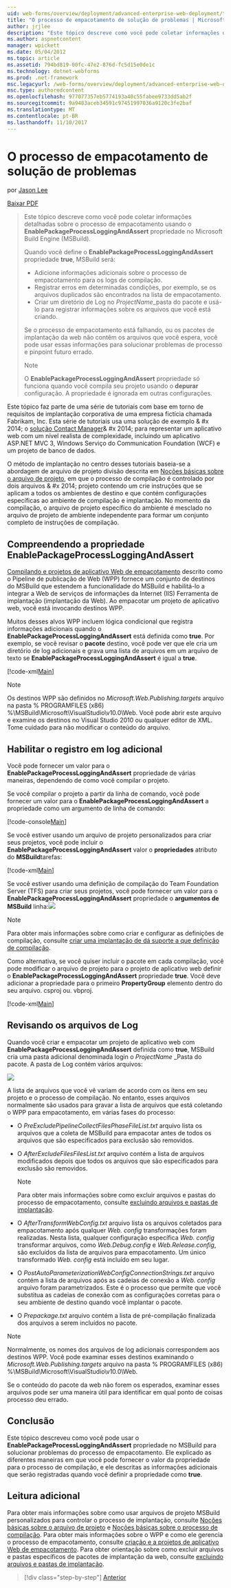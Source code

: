 ```yaml
---
uid: web-forms/overview/deployment/advanced-enterprise-web-deployment/troubleshooting-the-packaging-process
title: "O processo de empacotamento de solução de problemas | Microsoft Docs"
author: jrjlee
description: "Este tópico descreve como você pode coletar informações detalhadas sobre o processo de empacotamento, usando a propriedade EnablePackageProcessLoggingAndAssert em M..."
ms.author: aspnetcontent
manager: wpickett
ms.date: 05/04/2012
ms.topic: article
ms.assetid: 794bd819-00fc-47e2-876d-fc5d15e0de1c
ms.technology: dotnet-webforms
ms.prod: .net-framework
msc.legacyurl: /web-forms/overview/deployment/advanced-enterprise-web-deployment/troubleshooting-the-packaging-process
msc.type: authoredcontent
ms.openlocfilehash: 977077357eb5774193a40c55fabee9733dd5ab2f
ms.sourcegitcommit: 9a9483aceb34591c97451997036a9120c3fe2baf
ms.translationtype: MT
ms.contentlocale: pt-BR
ms.lasthandoff: 11/10/2017
---
```

<a name="troubleshooting-the-packaging-process"></a>O processo de empacotamento de solução de problemas
====================
por [Jason Lee](https://github.com/jrjlee)

[Baixar PDF](https://msdnshared.blob.core.windows.net/media/MSDNBlogsFS/prod.evol.blogs.msdn.com/CommunityServer.Blogs.Components.WeblogFiles/00/00/00/63/56/8130.DeployingWebAppsInEnterpriseScenarios.pdf)

> Este tópico descreve como você pode coletar informações detalhadas sobre o processo de empacotamento usando o **EnablePackageProcessLoggingAndAssert** propriedade no Microsoft Build Engine (MSBuild).
> 
> Quando você define o **EnablePackageProcessLoggingAndAssert** propriedade **true**, MSBuild será:
> 
> - Adicione informações adicionais sobre o processo de empacotamento para os logs de compilação.
> - Registrar erros em determinadas condições, por exemplo, se os arquivos duplicados são encontrados na lista de empacotamento.
> - Criar um diretório de Log no *ProjectName*\_pasta do pacote e usá-lo para registrar informações sobre os arquivos que você está criando.
> 
> Se o processo de empacotamento está falhando, ou os pacotes de implantação da web não contêm os arquivos que você espera, você pode usar essas informações para solucionar problemas de processo e pinpoint futuro errado.
> 
> > [!NOTE]
> > O **EnablePackageProcessLoggingAndAssert** propriedade só funciona quando você compila seu projeto usando o **depurar** configuração. A propriedade é ignorada em outras configurações.


Este tópico faz parte de uma série de tutoriais com base em torno de requisitos de implantação corporativa de uma empresa fictícia chamada Fabrikam, Inc. Esta série de tutoriais usa uma solução de exemplo & #x 2014; o [solução Contact Manager](../web-deployment-in-the-enterprise/the-contact-manager-solution.md)& #x 2014; para representar um aplicativo web com um nível realista de complexidade, incluindo um aplicativo ASP.NET MVC 3, Windows Serviço do Communication Foundation (WCF) e um projeto de banco de dados.

O método de implantação no centro desses tutoriais baseia-se a abordagem de arquivo de projeto divisão descrita em [Noções básicas sobre o arquivo de projeto](../web-deployment-in-the-enterprise/understanding-the-project-file.md), em que o processo de compilação é controlado por dois arquivos & #x 2014; projeto contendo um crie instruções que se aplicam a todos os ambientes de destino e que contém configurações específicas ao ambiente de compilação e implantação. No momento da compilação, o arquivo de projeto específico do ambiente é mesclado no arquivo de projeto de ambiente independente para formar um conjunto completo de instruções de compilação.

## <a name="understanding-the-enablepackageprocessloggingandassert-property"></a>Compreendendo a propriedade EnablePackageProcessLoggingAndAssert

[Compilando e projetos de aplicativo Web de empacotamento](../web-deployment-in-the-enterprise/building-and-packaging-web-application-projects.md) descrito como o Pipeline de publicação de Web (WPP) fornece um conjunto de destinos do MSBuild que estendem a funcionalidade do MSBuild e habilitá-lo a integrar a Web de serviços de informações da Internet (IIS) Ferramenta de implantação (implantação da Web). Ao empacotar um projeto de aplicativo web, você está invocando destinos WPP.

Muitos desses alvos WPP incluem lógica condicional que registra informações adicionais quando o **EnablePackageProcessLoggingAndAssert** está definida como **true**. Por exemplo, se você revisar o **pacote** destino, você pode ver que ele cria um diretório de log adicionais e grava uma lista de arquivos em um arquivo de texto se **EnablePackageProcessLoggingAndAssert** é igual a **true**.


[!code-xml[Main](troubleshooting-the-packaging-process/samples/sample1.xml)]


> [!NOTE]
> Os destinos WPP são definidos no *Microsoft.Web.Publishing.targets* arquivo na pasta % PROGRAMFILES (x86) %\MSBuild\Microsoft\VisualStudio\v10.0\Web. Você pode abrir este arquivo e examine os destinos no Visual Studio 2010 ou qualquer editor de XML. Tome cuidado para não modificar o conteúdo do arquivo.


## <a name="enabling-the-additional-logging"></a>Habilitar o registro em log adicional

Você pode fornecer um valor para o **EnablePackageProcessLoggingAndAssert** propriedade de várias maneiras, dependendo de como você compilar o projeto.

Se você compilar o projeto a partir da linha de comando, você pode fornecer um valor para o **EnablePackageProcessLoggingAndAssert** a propriedade como um argumento de linha de comando:


[!code-console[Main](troubleshooting-the-packaging-process/samples/sample2.cmd)]


Se você estiver usando um arquivo de projeto personalizados para criar seus projetos, você pode incluir o **EnablePackageProcessLoggingAndAssert** valor o **propriedades** atributo do **MSBuild**tarefas:


[!code-xml[Main](troubleshooting-the-packaging-process/samples/sample3.xml)]


Se você estiver usando uma definição de compilação do Team Foundation Server (TFS) para criar seus projetos, você pode fornecer um valor para o **EnablePackageProcessLoggingAndAssert** propriedade o **argumentos de MSBuild** linha:![](troubleshooting-the-packaging-process/_static/image1.png)

> [!NOTE]
> Para obter mais informações sobre como criar e configurar as definições de compilação, consulte [criar uma implantação de dá suporte a que definição de compilação](../configuring-team-foundation-server-for-web-deployment/creating-a-build-definition-that-supports-deployment.md).


Como alternativa, se você quiser incluir o pacote em cada compilação, você pode modificar o arquivo de projeto para o projeto de aplicativo web definir o **EnablePackageProcessLoggingAndAssert** propriedade **true**. Você deve adicionar a propriedade para o primeiro **PropertyGroup** elemento dentro do seu arquivo. csproj ou. vbproj.


[!code-xml[Main](troubleshooting-the-packaging-process/samples/sample4.xml)]


## <a name="reviewing-the-log-files"></a>Revisando os arquivos de Log

Quando você criar e empacotar um projeto de aplicativo web com **EnablePackageProcessLoggingAndAssert** definida como **true**, MSBuild cria uma pasta adicional denominada login o *ProjectName* \_Pasta do pacote. A pasta de Log contém vários arquivos:

![](troubleshooting-the-packaging-process/_static/image2.png)

A lista de arquivos que você vê variam de acordo com os itens em seu projeto e o processo de compilação. No entanto, esses arquivos normalmente são usados para gravar a lista de arquivos que está coletando o WPP para empacotamento, em várias fases do processo:

- O *PreExcludePipelineCollectFilesPhaseFileList.txt* arquivo lista os arquivos que a coleta de MSBuild para empacotar antes de todos os arquivos que são especificados para exclusão são removidos.
- O *AfterExcludeFilesFilesList.txt* arquivo contém a lista de arquivos modificados depois que todos os arquivos que são especificados para exclusão são removidos.

    > [!NOTE]
    > Para obter mais informações sobre como excluir arquivos e pastas do processo de empacotamento, consulte [excluindo arquivos e pastas de implantação](excluding-files-and-folders-from-deployment.md).
- O *AfterTransformWebConfig.txt* arquivo lista os arquivos coletados para empacotamento após qualquer *Web. config* transformações foram realizadas. Nesta lista, qualquer configuração específica *Web. config* transformar arquivos, como *Web.Debug.config* e *Web.Release.config*, são excluídos da lista de arquivos para empacotamento. Um único transformado *Web. config* está incluído em seu lugar.
- O *PostAutoParameterizationWebConfigConnectionStrings.txt* arquivo contém a lista de arquivos após as cadeias de conexão a *Web. config* arquivo foram parametrizados. Este é o processo que permite que você substitua as cadeias de conexão com as configurações corretas para o seu ambiente de destino quando você implantar o pacote.
- O *Prepackage.txt* arquivo contém a lista de pré-compilação finalizada dos arquivos a serem incluídos no pacote.

> [!NOTE]
> Normalmente, os nomes dos arquivos de log adicionais correspondem aos destinos WPP. Você pode examinar esses destinos examinando o *Microsoft.Web.Publishing.targets* arquivo na pasta % PROGRAMFILES (x86) %\MSBuild\Microsoft\VisualStudio\v10.0\Web.


Se o conteúdo do pacote da web não forem os esperados, examinar esses arquivos pode ser uma maneira útil para identificar em qual ponto de coisas processo deu errado.

## <a name="conclusion"></a>Conclusão

Este tópico descreveu como você pode usar o **EnablePackageProcessLoggingAndAssert** propriedade no MSBuild para solucionar problemas do processo de empacotamento. Ele explicado as diferentes maneiras em que você pode fornecer o valor da propriedade para o processo de compilação, e ele descritas as informações adicionais que serão registradas quando você definir a propriedade como **true**.

## <a name="further-reading"></a>Leitura adicional

Para obter mais informações sobre como usar arquivos de projeto MSBuild personalizados para controlar o processo de implantação, consulte [Noções básicas sobre o arquivo de projeto](../web-deployment-in-the-enterprise/understanding-the-project-file.md) e [Noções básicas sobre o processo de compilação](../web-deployment-in-the-enterprise/understanding-the-build-process.md). Para obter mais informações sobre o WPP e como ele gerencia o processo de empacotamento, consulte [criação e a projetos de aplicativo Web de empacotamento](../web-deployment-in-the-enterprise/building-and-packaging-web-application-projects.md). Para obter orientação sobre como excluir arquivos e pastas específicos de pacotes de implantação da web, consulte [excluindo arquivos e pastas de implantação](excluding-files-and-folders-from-deployment.md).

>[!div class="step-by-step"]
[Anterior](running-windows-powershell-scripts-from-msbuild-project-files.md)
